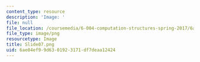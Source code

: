 ```yaml
---
content_type: resource
description: 'Image: '
file: null
file_location: /coursemedia/6-004-computation-structures-spring-2017/6ae04ef99d6301923171df7deaa12424_Slide07.png
file_type: image/png
resourcetype: Image
title: Slide07.png
uid: 6ae04ef9-9d63-0192-3171-df7deaa12424
---
```

